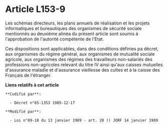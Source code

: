 # Article L153-9

Les schémas directeurs, les plans annuels de réalisation et les projets informatiques et bureautiques des organismes de
sécurité sociale mentionnés au deuxième alinéa du présent article sont soumis à l'approbation de l'autorité compétente de
l'Etat.

Ces dispositions sont applicables, dans des conditions définies pa décret, aux organismes du régime général, aux organismes
de mutualité sociale agricole, aux organismes des régimes des travailleurs non-salariés des professions non-agricoles
relevant du titre IV ainsi qu'aux caisses mutuelles d'assurance maladie et d'assurance vieillesse des cultes et à la caisse
des Français de l'étranger.

**Liens relatifs à cet article**

	**Codifié par**:

	  - Décret n°85-1353 1985-12-17

	**Modifié par**:

	  - Loi n°89-18 du 13 janvier 1989 - art. 20 () JORF 14 janvier 1989
